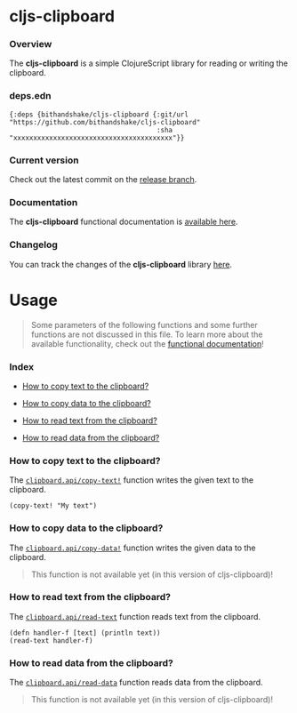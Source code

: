 
# cljs-clipboard

### Overview

The <strong>cljs-clipboard</strong> is a simple ClojureScript library for reading
or writing the clipboard.

### deps.edn

```
{:deps {bithandshake/cljs-clipboard {:git/url "https://github.com/bithandshake/cljs-clipboard"
                                     :sha     "xxxxxxxxxxxxxxxxxxxxxxxxxxxxxxxxxxxxxxxx"}}
```

### Current version

Check out the latest commit on the [release branch](https://github.com/bithandshake/cljs-clipboard/tree/release).

### Documentation

The <strong>cljs-clipboard</strong> functional documentation is [available here](https://bithandshake.github.io/cljs-clipboard).

### Changelog

You can track the changes of the <strong>cljs-clipboard</strong> library [here](CHANGES.md).

# Usage

> Some parameters of the following functions and some further functions are not discussed in this file.
  To learn more about the available functionality, check out the [functional documentation](documentation/COVER.md)!

### Index

- [How to copy text to the clipboard?](#how-to-copy-text-to-the-clipboard)

- [How to copy data to the clipboard?](#how-to-copy-data-to-the-clipboard)

- [How to read text from the clipboard?](#how-to-read-text-from-the-clipboard)

- [How to read data from the clipboard?](#how-to-read-text-from-the-clipboard)

### How to copy text to the clipboard?

The [`clipboard.api/copy-text!`](documentation/cljs/clipboard/API.md#copy-text)
function writes the given text to the clipboard.

```
(copy-text! "My text")
```

### How to copy data to the clipboard?

The [`clipboard.api/copy-data!`](documentation/cljs/clipboard/API.md#copy-data)
function writes the given data to the clipboard.

> This function is not available yet (in this version of cljs-clipboard)!

### How to read text from the clipboard?

The [`clipboard.api/read-text`](documentation/cljs/clipboard/API.md#read-text)
function reads text from the clipboard.

```
(defn handler-f [text] (println text))
(read-text handler-f)
```

### How to read data from the clipboard?

The [`clipboard.api/read-data`](documentation/cljs/clipboard/API.md#read-data)
function reads data from the clipboard.

> This function is not available yet (in this version of cljs-clipboard)!

